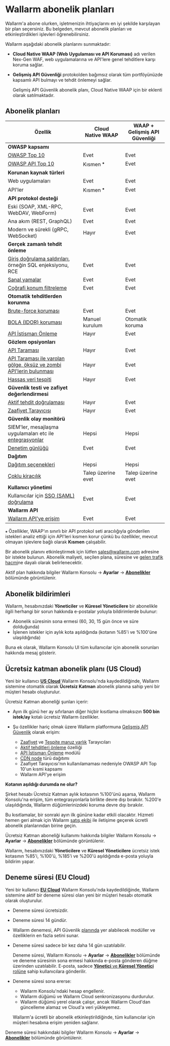 # Wallarm abonelik planları

Wallarm'a abone olurken, işletmenizin ihtiyaçlarını en iyi şekilde karşılayan bir plan seçersiniz. Bu belgeden, mevcut abonelik planları ve etkinleştirdikleri işlevleri öğrenebilirsiniz.

Wallarm aşağıdaki abonelik planlarını sunmaktadır:

* **Cloud Native WAAP (Web Uygulaması ve API Koruması)** adı verilen Nex-Gen WAF, web uygulamalarına ve API'lere genel tehditlere karşı koruma sağlar.
* **Gelişmiş API Güvenliği** protokolden bağımsız olarak tüm portföyünüzde kapsamlı API bulmayı ve tehdit önlemeyi sağlar.

    Gelişmiş API Güvenlik abonelik planı, Cloud Native WAAP için bir eklenti olarak satılmaktadır.

## Abonelik planları

| Özellik | Cloud Native WAAP | WAAP + Gelişmiş API Güvenliği |
| ------- | ----------------- | --------------------- |
| **OWASP kapsamı** | | |
| [OWASP Top 10](https://owasp.org/www-project-top-ten/) | Evet | Evet |
| [OWASP API Top 10](https://owasp.org/www-project-api-security/) | Kısmen <sup>⁕</sup> | Evet |
| **Korunan kaynak türleri** | | |
| Web uygulamaları | Evet | Evet |
| API'ler | Kısmen <sup>⁕</sup> | Evet |
| **API protokol desteği** | | |
| Eski (SOAP, XML-RPC, WebDAV, WebForm) | Evet | Evet |
| Ana akım (REST, GraphQL) | Evet | Evet |
| Modern ve sürekli (gRPC, WebSocket) | Hayır | Evet |
| **Gerçek zamanlı tehdit önleme** | | |
| [Giriş doğrulama saldırıları](../about-wallarm/protecting-against-attacks.md#input-validation-attacks), örneğin SQL enjeksiyonu, RCE | Evet | Evet |
| [Sanal yamalar](../user-guides/rules/vpatch-rule.md) | Evet | Evet |
| [Coğrafi konum filtreleme](../user-guides/ip-lists/overview.md) | Evet | Evet |
| **Otomatik tehditlerden korunma** | | |
| [Brute-force koruması](../admin-en/configuration-guides/protecting-against-bruteforce.md) | Evet | Evet |
| [BOLA (IDOR) koruması](../admin-en/configuration-guides/protecting-against-bola.md) | Manuel kurulum | Otomatik koruma |
| [API İstismarı Önleme](../api-abuse-prevention/overview.md) | Hayır | Evet |
| **Gözlem opsiyonları** | | |
| [API Taraması](../about-wallarm/api-discovery.md) | Hayır | Evet |
| [API Taraması ile varolan gölge, öksüz ve zombi API'lerin bulunması](../about-wallarm/api-discovery.md#shadow-orphan-and-zombie-apis) | Hayır | Evet |
| [Hassas veri tespiti](../about-wallarm/api-discovery.md) | Hayır | Evet |
| **Güvenlik testi ve zafiyet değerlendirmesi** | | |
| [Aktif tehdit doğrulaması](../about-wallarm/detecting-vulnerabilities.md#active-threat-verification) | Hayır | Evet |
| [Zaafiyet Tarayıcısı](../about-wallarm/detecting-vulnerabilities.md#vulnerability-scanner) | Hayır | Evet |
| **Güvenlik olay monitörü** | | |
| SIEM'ler, mesajlaşma uygulamaları etc ile [entegrasyonlar](../user-guides/settings/integrations/integrations-intro.md) | Hepsi | Hepsi |
| [Denetim günlüğü](../user-guides/settings/audit-log.md) | Evet | Evet |
| **Dağıtım** | | |
| [Dağıtım seçenekleri](../installation/supported-deployment-options.md) | Hepsi | Hepsi |
| [Çoklu kiracılık](../installation/multi-tenant/overview.md) | Talep üzerine evet | Talep üzerine evet |
| **Kullanıcı yönetimi** | | |
| Kullanıcılar için [SSO (SAML) doğrulama](../admin-en/configuration-guides/sso/intro.md) | Evet | Evet |
| **Wallarm API** | | |
| [Wallarm API'ye erişim](../api/overview.md) | Evet | Evet |

`⁕` Özellikler, WAAP'ın sınırlı bir API protokol seti aracılığıyla gönderilen istekleri analiz ettiği için API'leri kısmen korur çünkü bu özellikler, mevcut olmayan işlevlere bağlı olarak **Kısmen** çalışabilir.

Bir abonelik planını etkinleştirmek için lütfen [sales@wallarm.com](mailto:sales@wallarm.com) adresine bir istekte bulunun. Abonelik maliyeti, seçilen plana, süresine ve [gelen trafik hacmi](../admin-en/operation/learn-incoming-request-number.md)ne dayalı olarak belirlenecektir.

Aktif plan hakkında bilgiler Wallarm Konsolu → **Ayarlar** → [**Abonelikler**](../user-guides/settings/subscriptions.md) bölümünde görüntülenir.

## Abonelik bildirimleri

Wallarm, hesabınızdaki **Yöneticiler** ve **Küresel Yöneticilere** bir abonelikle ilgili herhangi bir sorun hakkında e-postalar yoluyla bildirimlerde bulunur:

* Abonelik süresinin sona ermesi (60, 30, 15 gün önce ve süre dolduğunda)
* İşlenen istekler için aylık kota aşıldığında (kotanın %85'i ve %100'üne ulaşıldığında)

Buna ek olarak, Wallarm Konsolu UI tüm kullanıcılar için abonelik sorunları hakkında mesaj gösterir.

## Ücretsiz katman abonelik planı (US Cloud)

Yeni bir kullanıcı **[US Cloud](overview.md#cloud)** Wallarm Konsolu'nda kaydedildiğinde, Wallarm sistemine otomatik olarak **Ücretsiz Katman** abonelik planına sahip yeni bir müşteri hesabı oluşturulur.

Ücretsiz Katman aboneliği şunları içerir:

* Ayın ilk günü her ay sıfırlanan diğer hiçbir kısıtlama olmaksızın **500 bin istek/ay** kotalı ücretsiz Wallarm özellikler.
* Şu özellikler hariç olmak üzere Wallarm platformuna [Gelişmiş API Güvenlik](#subscription-plans) olarak erişim:

    * [Zaafiyet](detecting-vulnerabilities.md#vulnerability-scanner) ve [Tespite maruz varlık](../user-guides/scanner.md) Tarayıcıları
    * [Aktif tehditleri önleme](detecting-vulnerabilities.md#active-threat-verification) özelliği
    * [API İstismarı Önleme](../api-abuse-prevention/overview.md) modülü
    * [CDN node](../installation/cdn-node.md) türü dağıtımı
    * Zaafiyet Tarayıcısı'nın kullanılamaması nedeniyle OWASP API Top 10'un kısmi kapsamı
    * Wallarm API'ye erişim

**Kotanın aşıldığı durumda ne olur?**

Şirket hesabı Ücretsiz Katman aylık kotasının %100'ünü aşarsa, Wallarm Konsolu'na erişim, tüm entegrasyonlarla birlikte devre dışı bırakılır. %200'e ulaşıldığında, Wallarm düğümlerinizdeki koruma devre dışı bırakılır.

Bu kısıtlamalar, bir sonraki ayın ilk gününe kadar etkili olacaktır. Hizmeti hemen geri almak için Wallarm [satış ekibi](mailto:sales@wallarm.com) ile iletişime geçerek ücretli abonelik planlarından birine geçin.

Ücretsiz Katman aboneliği kullanımı hakkında bilgiler Wallarm Konsolu → **Ayarlar** → [**Abonelikler**](../user-guides/settings/subscriptions.md) bölümünde görüntülenir.

Wallarm, hesabınızdaki **Yöneticilere** ve **Küresel Yöneticilere** ücretsiz istek kotasının %85'i, %100'ü, %185'i ve %200'ü aşıldığında e-posta yoluyla bildirim yapar.

## Deneme süresi (EU Cloud)

Yeni bir kullanıcı **[EU Cloud](overview.md#cloud)** Wallarm Konsolu'nda kaydedildiğinde, Wallarm sistemine aktif bir deneme süresi olan yeni bir müşteri hesabı otomatik olarak oluşturulur.

* Deneme süresi ücretsizdir.
* Deneme süresi 14 gündür.
* Wallarm denemesi, API Güvenlik [planında](#subscription-plans) yer alabilecek modüller ve özelliklerin en fazla setini sunar.
* Deneme süresi sadece bir kez daha 14 gün uzatılabilir.

    Deneme süresi, Wallarm Konsolu → **Ayarlar** → [**Abonelikler**](../user-guides/settings/subscriptions.md) bölümünde ve deneme süresinin sona ermesi hakkında e-posta gönderen düğme üzerinden uzatılabilir. E-posta, sadece [**Yönetici** ve **Küresel Yönetici** rolüne](../user-guides/settings/users.md#user-roles) sahip kullanıcılara gönderilir.
* Deneme süresi sona ererse:

    * Wallarm Konsolu'ndaki hesap engellenir.
    * Wallarm düğümü ve Wallarm Cloud senkronizasyonu durdurulur.
    * Wallarm düğümü yerel olarak çalışır, ancak Wallarm Cloud'dan güncelleme alamaz ve Cloud'a veri yükleyemez.
    
    Wallarm'a ücretli bir abonelik etkinleştirildiğinde, tüm kullanıcılar için müşteri hesabına erişim yeniden sağlanır.

Deneme süresi hakkındaki bilgiler Wallarm Konsolu → **Ayarlar** → [**Abonelikler**](../user-guides/settings/subscriptions.md) bölümünde görüntülenir.